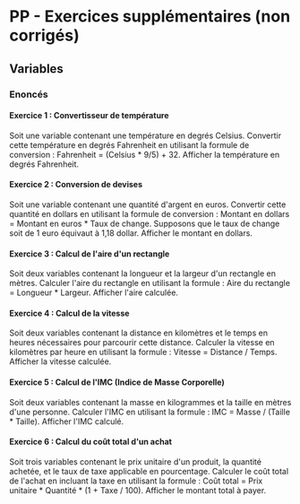 # PP - Exercices supplémentaires (non corrigés) 

## Variables

### Enoncés

#### Exercice 1 : Convertisseur de température
Soit une variable contenant une température en degrés Celsius. Convertir cette température en degrés Fahrenheit en utilisant la formule de conversion : Fahrenheit = (Celsius * 9/5) + 32. Afficher la température en degrés Fahrenheit.

#### Exercice 2 : Conversion de devises
Soit une variable contenant une quantité d'argent en euros. Convertir cette quantité en dollars en utilisant la formule de conversion : Montant en dollars = Montant en euros * Taux de change. Supposons que le taux de change soit de 1 euro équivaut à 1,18 dollar. Afficher le montant en dollars.

#### Exercice 3 : Calcul de l'aire d'un rectangle
Soit deux variables contenant la longueur et la largeur d'un rectangle en mètres. Calculer l'aire du rectangle en utilisant la formule : Aire du rectangle = Longueur * Largeur. Afficher l'aire calculée.

#### Exercice 4 : Calcul de la vitesse
Soit deux variables contenant la distance en kilomètres et le temps en heures nécessaires pour parcourir cette distance. Calculer la vitesse en kilomètres par heure en utilisant la formule : Vitesse = Distance / Temps. Afficher la vitesse calculée.

#### Exercice 5 : Calcul de l'IMC (Indice de Masse Corporelle)
Soit deux variables contenant la masse en kilogrammes et la taille en mètres d'une personne. Calculer l'IMC en utilisant la formule : IMC = Masse / (Taille * Taille). Afficher l'IMC calculé.

#### Exercice 6 : Calcul du coût total d'un achat
Soit trois variables contenant le prix unitaire d'un produit, la quantité achetée, et le taux de taxe applicable en pourcentage. Calculer le coût total de l'achat en incluant la taxe en utilisant la formule : Coût total = Prix unitaire * Quantité * (1 + Taxe / 100). Afficher le montant total à payer.